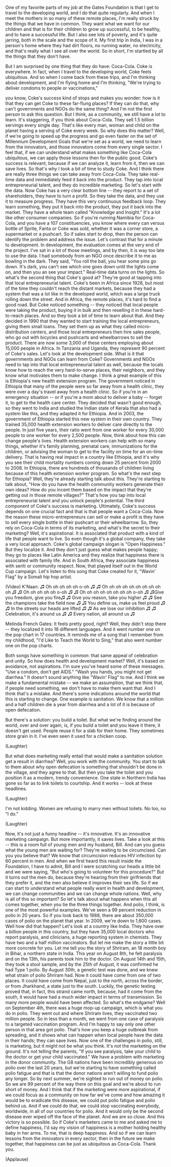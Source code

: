 
One of my favorite parts
of my job at the Gates Foundation
is that I get to travel to the developing world,
and I do that quite regularly.
And when I meet the mothers
in so many of these remote places,
I&#39;m really struck by the things
that we have in common.
They want what we want for our children
and that is for their children to grow up successful,
to be healthy, and to have a successful life.
But I also see lots of poverty,
and it&#39;s quite jarring,
both in the scale and the scope of it.
My first trip in India, I was in a person&#39;s home
where they had dirt floors, no running water,
no electricity,
and that&#39;s really what I see all over the world.
So in short, I&#39;m startled by all the things
that they don&#39;t have.

But I am surprised by one thing that they do have:
Coca-Cola.
Coke is everywhere.
In fact, when I travel to the developing world,
Coke feels ubiquitous.
And so when I come back from these trips,
and I&#39;m thinking about development,
and I&#39;m flying home and I&#39;m thinking,
&quot;We&#39;re trying to deliver condoms to people or vaccinations,&quot;

you know, Coke&#39;s success kind of stops and makes you wonder:
how is it that they can get Coke
to these far-flung places?
If they can do that,
why can&#39;t governments and NGOs do the same thing?
And I&#39;m not the first person to ask this question.
But I think, as a community,
we still have a lot to learn.
It&#39;s staggering, if you think about Coca-Cola.
They sell 1.5 billion servings
every single day.
That&#39;s like every man, woman and child on the planet
having a serving of Coke every week.
So why does this matter?
Well, if we&#39;re going to speed up the progress
and go even faster
on the set of Millennium Development Goals that we&#39;re set as a world,
we need to learn from the innovators,
and those innovators
come from every single sector.
I feel that, if we can understand
what makes something like Coca-Cola ubiquitous,
we can apply those lessons then for the public good.
Coke&#39;s success is relevant,
because if we can analyze it, learn from it,
then we can save lives.
So that&#39;s why I took a bit of time to study Coke.
And I think there are really three things
we can take away from Coca-Cola.
They take real-time data
and immediately feed it back into the product.
They tap into local entrepreneurial talent,
and they do incredible marketing.
So let&#39;s start with the data.
Now Coke has a very clear bottom line --
they report to a set of shareholders, they have to turn a profit.
So they take the data,
and they use it to measure progress.
They have this very continuous feedback loop.
They learn something, they put it back into the product,
they put it back into the market.
They have a whole team called &quot;Knowledge and Insight.&quot;
It&#39;s a lot like other consumer companies.
So if you&#39;re running Namibia for Coca-Cola,
and you have a 107 constituencies,
you know where every can versus bottle
of Sprite, Fanta or Coke was sold,
whether it was a corner store,
a supermarket or a pushcart.
So if sales start to drop,
then the person can identify the problem
and address the issue.
Let&#39;s contrast that for a minute to development.
In development, the evaluation comes
at the very end of the project.
I&#39;ve sat in a lot of those meetings,
and by then,
it is way too late to use the data.
I had somebody from an NGO
once describe it to me as bowling in the dark.
They said, &quot;You roll the ball, you hear some pins go down.
It&#39;s dark, you can&#39;t see which one goes down until the lights come on,
and then you an see your impact.&quot;
Real-time data
turns on the lights.
So what&#39;s the second thing that Coke&#39;s good at?
They&#39;re good at tapping into
that local entrepreneurial talent.
Coke&#39;s been in Africa since 1928,
but most of the time they couldn&#39;t reach the distant markets,
because they had a system that was a lot like in the developed world,
which was a large truck rolling down the street.
And in Africa, the remote places,
it&#39;s hard to find a good road.
But Coke noticed something --
they noticed that local people were taking the product, buying it in bulk
and then reselling it in these hard-to-reach places.
And so they took a bit of time to learn about that.
And they decided in 1990
that they wanted to start training the local entrepreneurs,
giving them small loans.
They set them up as what they called micro-distribution centers,
and those local entrepreneurs then hire sales people,
who go out with bicycles and pushcarts and wheelbarrows
to sell the product.
There are now some 3,000 of these centers
employing about 15,000 people in Africa.
In Tanzania and Uganda,
they represent 90 percent
of Coke&#39;s sales.
Let&#39;s look at the development side.
What is it that governments and NGOs
can learn from Coke?
Governments and NGOs
need to tap into that local entrepreneurial talent as well,
because the locals know how to reach
the very hard-to-serve places, their neighbors,
and they know what motivates them to make change.
I think a great example of this
is Ethiopia&#39;s new health extension program.
The government noticed in Ethiopia
that many of the people were so far away from a health clinic,
they were over a day&#39;s travel away from a health clinic.
So if you&#39;re in an emergency situation -- or if you&#39;re a mom about to deliver a baby --
forget it, to get to the health care center.
They decided that wasn&#39;t good enough,
so they went to India and studied the Indian state of Kerala
that also had a system like this,
and they adapted it for Ethiopia.
And in 2003, the government of Ethiopia
started this new system in their own country.
They trained 35,000 health extension workers
to deliver care directly to the people.
In just five years,
their ratio went from one worker for every 30,000 people
to one worker for every 2,500 people.
Now, think about
how this can change people&#39;s lives.
Health extension workers can help with so many things,
whether it&#39;s family planning, prenatal care,
immunizations for the children,
or advising the woman to get to the facility on time
for an on-time delivery.
That is having real impact
in a country like Ethiopia,
and it&#39;s why you see their child mortality numbers
coming down 25 percent
from 2000 to 2008.
In Ethiopia, there are hundreds of thousands of children living
because of this health extension worker program.
So what&#39;s the next step for Ethiopia?
Well, they&#39;re already starting talk about this.
They&#39;re starting to talk about, &quot;How do you have the health community workers
generate their own ideas?
How do you incent them based on the impact that they&#39;re getting
out in those remote villages?&quot;
That&#39;s how you tap into local entrepreneurial talent
and you unlock people&#39;s potential.
The third component of Coke&#39;s success
is marketing.
Ultimately, Coke&#39;s success
depends on one crucial fact
and that is that people want
a Coca-Cola.
Now the reason these micro-entrepreneurs
can sell or make a profit
is they have to sell every single bottle in their pushcart or their wheelbarrow.
So, they rely on Coca-Cola
in terms of its marketing,
and what&#39;s the secret to their marketing?
Well, it&#39;s aspirational.
It is associated that product
with a kind of life that people want to live.
So even though it&#39;s a global company,
they take a very local approach.
Coke&#39;s global campaign slogan
is &quot;Open Happiness.&quot;
But they localize it.
And they don&#39;t just guess what makes people happy;
they go to places like Latin America
and they realize that happiness there
is associated with family life.
And in South Africa,
they associate happiness
with seriti or community respect.
Now, that played itself out in the World Cup campaign.
Let&#39;s listen to this song that Coke created for it,
&quot;Wavin&#39; Flag&quot; by a Somali hip hop artist.

(Video) K&#39;Naan: ♫ Oh oh oh oh oh o-oh ♫
♫ Oh oh oh oh oh oh oh oh oh oh ♫
♫ Oh oh oh oh oh o-oh ♫
♫ Oh oh oh oh oh oh oh oh o-oh ♫
♫Give you freedom, give you fire♫
♫ Give you reason, take you higher ♫
♫ See the champions take the field now ♫
♫ You define us, make us feel proud ♫
♫ In the streets our heads are lifted ♫
♫ As we lose our inhibition ♫
♫ Celebration, it&#39;s around us ♫
♫ Every nation, all around us ♫

Melinda French Gates: It feels pretty good, right?
Well, they didn&#39;t stop there --
they localized it into 18 different languages.
And it went number one on the pop chart
in 17 countries.
It reminds me of a song that I remember from my childhood,
&quot;I&#39;d Like to Teach the World to Sing,&quot;
that also went number one on the pop charts.

Both songs have something in common:
that same appeal
of celebration and unity.
So how does health and development market?
Well, it&#39;s based on avoidance,
not aspirations.
I&#39;m sure you&#39;ve heard some of these messages.
&quot;Use a condom, don&#39;t get AIDS.&quot;
&quot;Wash you hands, you might not get diarrhea.&quot;
It doesn&#39;t sound anything like &quot;Wavin&#39; Flag&quot; to me.
And I think we make a fundamental mistake --
we make an assumption,
that we think that, if people need something,
we don&#39;t have to make them want that.
And I think that&#39;s a mistake.
And there&#39;s some indications around the world that this is starting to change.
One example is sanitation.
We know that a million and a half children
die a year from diarrhea
and a lot of it is because of open defecation.

But there&#39;s a solution: you build a toilet.
But what we&#39;re finding around the world, over and over again,
is, if you build a toilet and you leave it there,
it doesn&#39;t get used.
People reuse it for a slab for their home.
They sometimes store grain in it.
I&#39;ve even seen it used for a chicken coop.

(Laughter)

But what does marketing really entail
that would make a sanitation solution get a result in diarrhea?
Well, you work with the community.
You start to talk to them about why open defecation
is something that shouldn&#39;t be done in the village,
and they agree to that.
But then you take the toilet and you position it
as a modern, trendy convenience.
One state in Northern India has gone so far
as to link toilets to courtship.
And it works -- look at these headlines.

(Laughter)

I&#39;m not kidding.
Women are refusing to marry men without toilets.
No loo, no &quot;I do.&quot;

(Laughter)

Now, it&#39;s not just a funny headline --
it&#39;s innovative. It&#39;s an innovative marketing campaign.
But more importantly,
it saves lives.
Take a look at this --
this is a room full of young men
and my husband, Bill.
And can you guess what the young men are waiting for?
They&#39;re waiting to be circumcised.
Can you you believe that?
We know that circumcision reduces HIV infection
by 60 percent in men.
And when we first heard this result inside the Foundation,
I have to admit, Bill and I were scratching our heads a little bit
and we were saying, &quot;But who&#39;s going to volunteer for this procedure?&quot;
But it turns out the men do,
because they&#39;re hearing from their girlfriends
that they prefer it,
and the men also believe it improves their sex life.
So if we can start to understand
what people really want
in health and development,
we can change communities
and we can change whole nations.
Well, why is all of this so important?
So let&#39;s talk about what happens when this all comes together,
when you tie the three things together.
And polio, I think, is one of the most powerful examples.
We&#39;ve seen a 99 percent reduction in polio in 20 years.
So if you look back to 1988,
there are about 350,000 cases of polio
on the planet that year.
In 2009, we&#39;re down to 1,600 cases.
Well how did that happen?
Let&#39;s look at a country like India.
They have over a billion people in this country,
but they have 35,000 local doctors
who report paralysis,
and clinicians, a huge reporting system in chemists.
They have two and a half million vaccinators.
But let me make the story a little bit more concrete for you.
Let me tell you the story of Shriram,
an 18 month boy in Bihar,
a northern state in India.
This year on August 8th, he felt paralysis
and on the 13th, his parents took him to the doctor.
On August 14th and 15th, they took a stool sample,
and by the 25th of August,
it was confirmed he had Type 1 polio.
By August 30th, a genetic test was done,
and we knew what strain of polio Shriram had.
Now it could have come from one of two places.
It could have come from Nepal, just to the north, across the border,
or from Jharkhand, a state just to the south.
Luckily, the genetic testing proved
that, in fact, this strand came north,
because, had it come from the south,
it would have had a much wider impact in terms of transmission.
So many more people would have been affected.
So what&#39;s the endgame?
Well on September 4th, there was a huge mop-up campaign,
which is what you do in polio.
They went out and where Shriram lives,
they vaccinated two million people.
So in less than a month,
we went from one case of paralysis
to a targeted vaccination program.
And I&#39;m happy to say only one other person in that area got polio.
That&#39;s how you keep
a huge outbreak from spreading,
and it shows what can happen
when local people have the data in their hands;
they can save lives.
Now one of the challenges in polio, still, is marketing,
but it might not be what you think.
It&#39;s not the marketing on the ground.
It&#39;s not telling the parents,
&quot;If you see paralysis, take your child to the doctor
or get your child vaccinated.&quot;
We have a problem with marketing in the donor community.
The G8 nations have been incredibly generous on polio
over the last 20 years,
but we&#39;re starting to have something called polio fatigue
and that is that the donor nations
aren&#39;t willing to fund polio any longer.
So by next summer, we&#39;re sighted to run out of money on polio.
So we are 99 percent
of the way there on this goal
and we&#39;re about to run short of money.
And I think that if the marketing were more aspirational,
if we could focus as a community
on how far we&#39;ve come
and how amazing it would be
to eradicate this disease,
we could put polio fatigue
and polio behind us.
And if we could do that,
we could stop vaccinating everybody, worldwide,
in all of our countries for polio.
And it would only be the second disease ever
wiped off the face of the planet.
And we are so close.
And this victory is so possible.
So if Coke&#39;s marketers came to me
and asked me to define happiness,
I&#39;d say my vision of happiness
is a mother holding healthy baby
in her arms.
To me, that is deep happiness.
And so if we can learn lessons from the innovators in every sector,
then in the future we make together,
that happiness
can be just as ubiquitous
as Coca-Cola.
Thank you.

(Applause)

